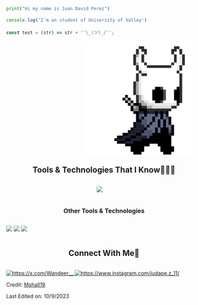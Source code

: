 ```python
print("Hi my name is Juan David Perez")
```
```javascript
console.log('I´m an student of University of Valley')

const test = (str) => str + '¯\_(ツ)_/¯';
```
<img align="right" width="300" alt="GIF" src="https://raw.githubusercontent.com/TanZng/TanZng/master/assets/hollor_knight3.gif" />

<!--Tecnologias-->
<div id="user-content-toc">
  <ul align="center">
    <summary><h2 style="display: inline-block">Tools & Technologies That I Know👨🏻‍💻</h2></summary>
  </ul>
</div>

<p align="center">
  <a href="https://skillicons.dev">
    <img src="https://skillicons.dev/icons?i=java,ps,py,js,vscode,postgres,wordpress,idea,figma&perline=14" />
  </a>
</p>

<div id="user-content-toc">
  <ul align="center">
    <summary><h3 style="display: inline-block">Other Tools & Technologies</h3></summary>
  </ul>
</div>

<div id="user-content-toc">
  <img src="https://img.shields.io/badge/blockbench-1E93D9.svg?&style=for-the-badge&logo=blockbench&logoColor=white"/>
  <img src="https://img.shields.io/badge/wondershare filmora-07273D.svg?&style=for-the-badge&logo=wondersharefilmora&logoColor=white"/>
  <img src="https://img.shields.io/badge/obsstudio-302E31.svg?&style=for-the-badge&logo=obsstudio&logoColor=white"/>
</div>


<div id="user-content-toc">
  <ul align="center">
    <summary><h2 style="display: inline-block">Connect With Me🤝</h2></summary>
  </ul>
</div>

<!--Contacto-->
<div id="user-content-toc">
  <a href="https://skillicons.dev">
    <img align="center" src="https://skillicons.dev/icons?i=twitter" alt="https://x.com/Wandeer__" height="50" width="50" />
    <img align="center" src="https://skillicons.dev/icons?i=instagram" alt="https://www.instagram.com/judape.z_11/" height="50" width="50" />
  </a>
</div>



Credit: [Mshall19](https://github.com/Mshall19)

Last Edited on: 10/9/2023
